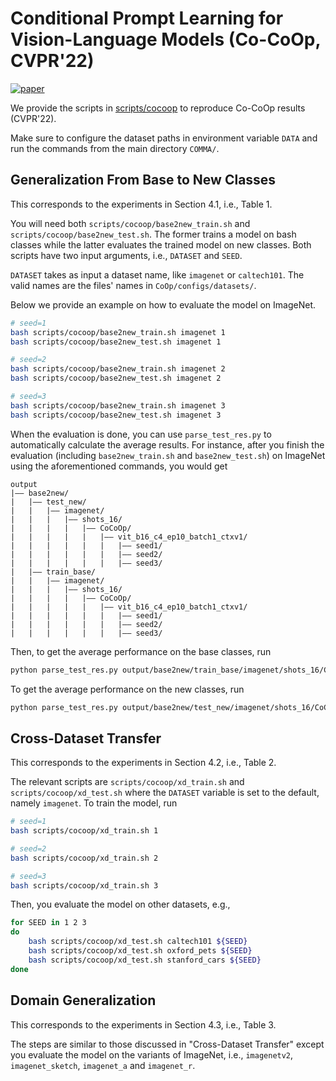 # Conditional Prompt Learning for Vision-Language Models (Co-CoOp, CVPR'22)
[![paper](https://img.shields.io/badge/arXiv-Paper-<COLOR>.svg)](https://arxiv.org/abs/2203.05557)

We provide the scripts in [scripts/cocoop](../scripts/cocoop) to reproduce Co-CoOp results (CVPR'22).

Make sure to configure the dataset paths in environment variable `DATA` and run the commands from the main directory `COMMA/`.

## Generalization From Base to New Classes

This corresponds to the experiments in Section 4.1, i.e., Table 1.

You will need both `scripts/cocoop/base2new_train.sh` and `scripts/cocoop/base2new_test.sh`. The former trains a model on bash classes while the latter evaluates the trained model on new classes. Both scripts have two input arguments, i.e., `DATASET` and `SEED`.

`DATASET` takes as input a dataset name, like `imagenet` or `caltech101`. The valid names are the files' names in `CoOp/configs/datasets/`.

Below we provide an example on how to evaluate the model on ImageNet.

```bash
# seed=1
bash scripts/cocoop/base2new_train.sh imagenet 1
bash scripts/cocoop/base2new_test.sh imagenet 1

# seed=2
bash scripts/cocoop/base2new_train.sh imagenet 2
bash scripts/cocoop/base2new_test.sh imagenet 2

# seed=3
bash scripts/cocoop/base2new_train.sh imagenet 3
bash scripts/cocoop/base2new_test.sh imagenet 3
```

When the evaluation is done, you can use `parse_test_res.py` to automatically calculate the average results. For instance, after you finish the evaluation (including `base2new_train.sh` and `base2new_test.sh`) on ImageNet using the aforementioned commands, you would get

```
output
|–– base2new/
|   |–– test_new/
|   |   |–– imagenet/
|   |   |   |–– shots_16/
|   |   |   |   |–– CoCoOp/
|   |   |   |   |   |–– vit_b16_c4_ep10_batch1_ctxv1/
|   |   |   |   |   |   |–– seed1/
|   |   |   |   |   |   |–– seed2/
|   |   |   |   |   |   |–– seed3/
|   |–– train_base/
|   |   |–– imagenet/
|   |   |   |–– shots_16/
|   |   |   |   |–– CoCoOp/
|   |   |   |   |   |–– vit_b16_c4_ep10_batch1_ctxv1/
|   |   |   |   |   |   |–– seed1/
|   |   |   |   |   |   |–– seed2/
|   |   |   |   |   |   |–– seed3/
```

Then, to get the average performance on the base classes, run

```bash
python parse_test_res.py output/base2new/train_base/imagenet/shots_16/CoCoOp/vit_b16_c4_ep10_batch1_ctxv1
```

To get the average performance on the new classes, run

```bash
python parse_test_res.py output/base2new/test_new/imagenet/shots_16/CoCoOp/vit_b16_c4_ep10_batch1_ctxv1 --test-log
```

## Cross-Dataset Transfer

This corresponds to the experiments in Section 4.2, i.e., Table 2.

The relevant scripts are `scripts/cocoop/xd_train.sh` and `scripts/cocoop/xd_test.sh` where the `DATASET` variable is set to the default, namely `imagenet`. To train the model, run

```bash
# seed=1
bash scripts/cocoop/xd_train.sh 1

# seed=2
bash scripts/cocoop/xd_train.sh 2

# seed=3
bash scripts/cocoop/xd_train.sh 3
```

Then, you evaluate the model on other datasets, e.g.,

```bash
for SEED in 1 2 3
do
    bash scripts/cocoop/xd_test.sh caltech101 ${SEED}
    bash scripts/cocoop/xd_test.sh oxford_pets ${SEED}
    bash scripts/cocoop/xd_test.sh stanford_cars ${SEED}
done
```

## Domain Generalization

This corresponds to the experiments in Section 4.3, i.e., Table 3.

The steps are similar to those discussed in "Cross-Dataset Transfer" except you evaluate the model on the variants of ImageNet, i.e., `imagenetv2`, `imagenet_sketch`, `imagenet_a` and `imagenet_r`.